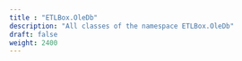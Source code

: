 ```yaml
---
title : "ETLBox.OleDb"
description: "All classes of the namespace ETLBox.OleDb"
draft: false
weight: 2400
---
```

